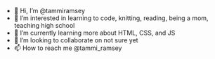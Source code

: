 - 👋 Hi, I’m @tammiramsey
- 👀 I’m interested in learning to code, knitting, reading, being a mom, teaching high school
- 🌱 I’m currently learning more about HTML, CSS, and JS
- 💞️ I’m looking to collaborate on not sure yet
- 📫 How to reach me @tammi_ramsey

<!---
tammiramsey/tammiramsey is a ✨ special ✨ repository because its `README.md` (this file) appears on your GitHub profile.
You can click the Preview link to take a look at your changes.
--->
